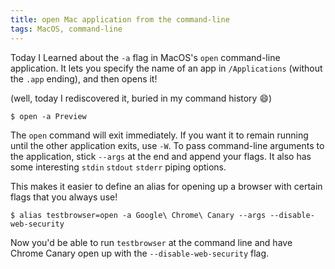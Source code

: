 ```yaml
---
title: open Mac application from the command-line
tags: MacOS, command-line
---
```


Today I Learned about the `-a` flag in MacOS's `open` command-line application. It lets you specify the name of an app in `/Applications` (without the `.app` ending), and then opens it!

(well, today I rediscovered it, buried in my command history 😄)

```
$ open -a Preview
```

The `open` command will exit immediately. If you want it to remain running until the other application exits, use `-W`. To pass command-line arguments to the application, stick `--args` at the end and append your flags. It also has some interesting `stdin` `stdout` `stderr` piping options.

This makes it easier to define an alias for opening up a browser with certain flags that you always use!

```
$ alias testbrowser=open -a Google\ Chrome\ Canary --args --disable-web-security
```

Now you'd be able to run `testbrowser` at the command line and have Chrome Canary open up with the `--disable-web-security` flag.
